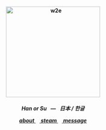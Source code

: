 <h4 align="center">
<img src="https://www.mtv.com.tw/uploads/files/28211/conversions/Wave-To-Earth-xl.jpg"width="250" height="240" alt="w2e">
<br>
</h4>
<h5 align="center">
<p align> Han or Su⠀͏͏͏—⠀͏͏͏日本 / 한글 </p>
<a href=https://rentry.co/kancho> about </a>⠀<a href=https://steamcommunity.com/id/katocha/> steam </a>⠀<a href=https://gantz.atabook.org> message </a>
